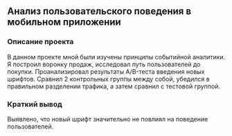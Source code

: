 ## Анализ пользовательского поведения в мобильном приложении
### Описание проекта
В данном проекте мной были изучены принципы событийной аналитики. Я построил
воронку продаж, исследовал путь пользователей до покупки. Проанализировал
результаты A/B-теста введения новых шрифтов. Сравнил 2 контрольных группы между
собой, убедился в правильном разделении трафика, а затем сравнил с тестовой группой.
### Краткий вывод
Выявлено, что новый шрифт значительно не повлиял на поведение пользователей.
